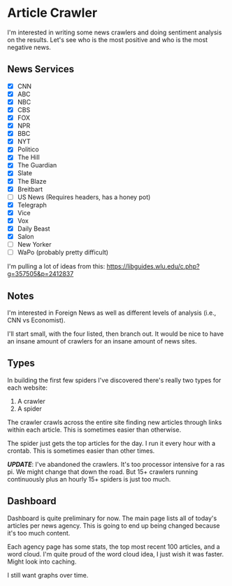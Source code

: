 # Article Crawler

I'm interested in writing some news crawlers and doing sentiment analysis on the
results. Let's see who is the most positive and who is the most negative news.

## News Services

- [X] CNN
- [X] ABC
- [X] NBC
- [X] CBS
- [X] FOX
- [X] NPR
- [X] BBC
- [X] NYT
- [X] Politico
- [X] The Hill
- [X] The Guardian
- [X] Slate
- [X] The Blaze
- [X] Breitbart
- [ ] US News (Requires headers, has a honey pot)
- [X] Telegraph
- [X] Vice
- [X] Vox
- [X] Daily Beast
- [X] Salon
- [ ] New Yorker
- [ ] WaPo (probably pretty difficult)

I'm pulling a lot of ideas from this: https://libguides.wlu.edu/c.php?g=357505&p=2412837


## Notes

I'm interested in Foreign News as well as different levels of analysis (i.e.,
CNN vs Economist).

I'll start small, with the four listed, then branch out. It would be nice to
have an insane amount of crawlers for an insane amount of news sites.

## Types

In building the first few spiders I've discovered there's really two types for
each website:

1. A crawler
2. A spider

The crawler crawls across the entire site finding new articles through links
within each article. This is sometimes easier than otherwise.

The spider just gets the top articles for the day. I run it every hour with a
crontab. This is sometimes easier than other times.

***UPDATE***: I've abandoned the crawlers. It's too processor intensive for a
ras pi. We might change that down the road. But 15+ crawlers running
continuously plus an hourly 15+ spiders is just too much.

## Dashboard

Dashboard is quite preliminary for now. The main page lists all of today's
articles per news agency. This is going to end up being changed because it's too
much content.

Each agency page has some stats, the top most recent 100 articles, and a word
cloud. I'm quite proud of the word cloud idea, I just wish it was faster. Might
look into caching.

I still want graphs over time.
